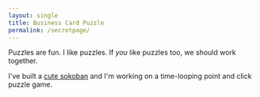 ```yaml
---
layout: single
title: Business Card Puzzle
permalink: /secretpage/
---
```


Puzzles are fun. I like puzzles.
If *you* like puzzles too, we should work together. 

I've built a [cute sokoban](https://dungenrobot.itch.io/push) and I'm working on a time-looping point and click puzzle game.